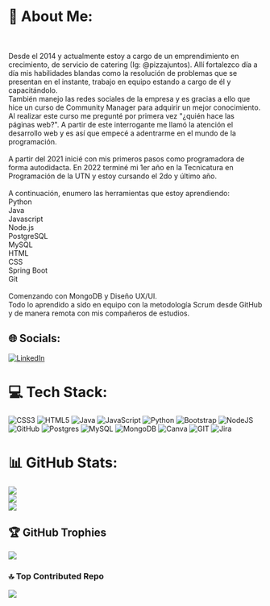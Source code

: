 # 💫 About Me:
<br><br>Desde el 2014 y actualmente estoy a cargo de un emprendimiento en crecimiento, de servicio de catering (Ig: @pizzajuntos). Allí fortalezco día a día mis habilidades blandas como la resolución de problemas que se presentan en el instante, trabajo en equipo estando a cargo de él y capacitándolo.<br>También manejo las redes sociales de la empresa y es gracias a ello que hice un curso de Community Manager para adquirir un mejor conocimiento. Al realizar este curso me pregunté por primera vez "¿quién hace las páginas web?". A partir de este interrogante me llamó la atención el desarrollo web y es así que empecé a adentrarme en el mundo de la programación. <br><br>A partir del 2021 inicié con mis primeros pasos como programadora de forma autodidacta. En 2022 terminé mi 1er año en la Tecnicatura en Programación de la UTN y estoy cursando el 2do y último año.<br><br>A continuación, enumero las herramientas que estoy aprendiendo:<br>Python<br>Java<br>Javascript<br>Node.js<br>PostgreSQL<br>MySQL<br>HTML<br>CSS<br>Spring Boot<br>Git<br><br>Comenzando con MongoDB y Diseño UX/UI.<br>Todo lo aprendido a sido en equipo con la metodología Scrum desde GitHub y de manera remota con mis compañeros de estudios.


## 🌐 Socials:
[![LinkedIn](https://img.shields.io/badge/LinkedIn-%230077B5.svg?logo=linkedin&logoColor=white)](https://linkedin.com/in/gabriela-silva-cordoba) 

# 💻 Tech Stack:
![CSS3](https://img.shields.io/badge/css3-%231572B6.svg?style=for-the-badge&logo=css3&logoColor=white) ![HTML5](https://img.shields.io/badge/html5-%23E34F26.svg?style=for-the-badge&logo=html5&logoColor=white) ![Java](https://img.shields.io/badge/java-%23ED8B00.svg?style=for-the-badge&logo=java&logoColor=white) ![JavaScript](https://img.shields.io/badge/javascript-%23323330.svg?style=for-the-badge&logo=javascript&logoColor=%23F7DF1E) ![Python](https://img.shields.io/badge/python-3670A0?style=for-the-badge&logo=python&logoColor=ffdd54) ![Bootstrap](https://img.shields.io/badge/bootstrap-%23563D7C.svg?style=for-the-badge&logo=bootstrap&logoColor=white) ![NodeJS](https://img.shields.io/badge/node.js-6DA55F?style=for-the-badge&logo=node.js&logoColor=white) ![GitHub](https://img.shields.io/badge/GitHub-%23121011.svg?style=for-the-badge&logo=github&logoColor=white) ![Postgres](https://img.shields.io/badge/postgres-%23316192.svg?style=for-the-badge&logo=postgresql&logoColor=white) ![MySQL](https://img.shields.io/badge/mysql-%2300f.svg?style=for-the-badge&logo=mysql&logoColor=white) ![MongoDB](https://img.shields.io/badge/MongoDB-%234ea94b.svg?style=for-the-badge&logo=mongodb&logoColor=white) ![Canva](https://img.shields.io/badge/Canva-%2300C4CC.svg?style=for-the-badge&logo=Canva&logoColor=white) ![GIT](https://img.shields.io/badge/Git-fc6d26?style=for-the-badge&logo=git&logoColor=white) ![Jira](https://img.shields.io/badge/jira-%230A0FFF.svg?style=for-the-badge&logo=jira&logoColor=white)
# 📊 GitHub Stats:
![](https://github-readme-stats.vercel.app/api?username=gabi-silva&theme=dark&hide_border=false&include_all_commits=false&count_private=false)<br/>
![](https://github-readme-streak-stats.herokuapp.com/?user=gabi-silva&theme=dark&hide_border=false)<br/>
![](https://github-readme-stats.vercel.app/api/top-langs/?username=gabi-silva&theme=dark&hide_border=false&include_all_commits=false&count_private=false&layout=compact)

## 🏆 GitHub Trophies
![](https://github-profile-trophy.vercel.app/?username=gabi-silva&theme=onedark&no-frame=false&no-bg=true&margin-w=4)

### 🔝 Top Contributed Repo
![](https://github-contributor-stats.vercel.app/api?username=gabi-silva&limit=5&theme=dark&combine_all_yearly_contributions=true)

<!-- Proudly created with GPRM ( https://gprm.itsvg.in ) -->
